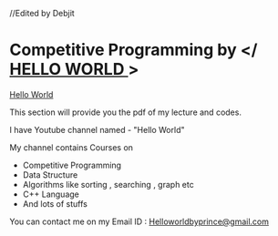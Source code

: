 //Edited by Debjit
# Competitive Programming by </ <a href="https://www.youtube.com/channel/UCbW63uLlDnsL7l992Z9nF_Q/" target="_blank">HELLO WORLD </a> >

[Hello World](https://www.youtube.com/channel/UCbW63uLlDnsL7l992Z9nF_Q/)

This section will provide you the pdf of my lecture and codes.

I have Youtube channel named - "Hello World" 


My channel contains Courses on 

* Competitive Programming
* Data Structure
* Algorithms like sorting , searching , graph etc
* C++ Language
* And lots of stuffs 

You can contact me on my Email ID : Helloworldbyprince@gmail.com
